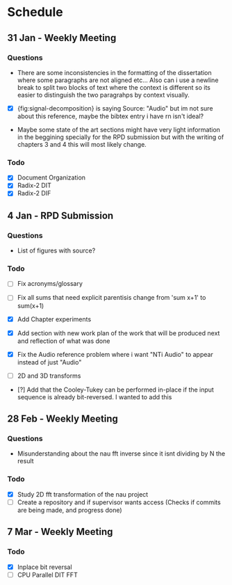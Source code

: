 # Schedule

<!--
Consistency:
Each Schedule entry can have:
- Questions - For weekly meeting questions to te supervisor
- Todo - Define goals and list here all progress done since the last schedule
-->

## 31 Jan - Weekly Meeting
### Questions
- There are some inconsistencies in the formatting of the dissertation where some paragraphs are not aligned etc... Also can i use a newline break to split two blocks of text where the context is different so its easier to distinguish the two paragrahps by context visually.

- [x] {fig:signal-decomposition} is saying Source: "Audio" but im not sure about this reference, maybe the bibtex entry i have rn isn't ideal?

- Maybe some state of the art sections might have very light information in the beggining specially for the RPD submission but with the writing of chapters 3 and 4 this will most likely change.

### Todo
- [x] Document Organization
- [x] Radix-2 DIT
- [x] Radix-2 DIF

<!-- "It is important to note that, if the input signal data are placed in bit-reversed order before beginning the FFT computations, the outputs of each butterfly throughout the computation can be placed in the same memory locations from which the inputs were fetched, resulting in an in-place algorithm that requires no extra memory to perform the FFT." -->

## 4 Jan - RPD Submission

### Questions

<!-- - Check "In practice, \autoref{alg:dif}" and decide to keep like that or what do i change -->
- List of figures with source?

### Todo

- [ ] Fix acronyms/glossary
- [ ] Fix all sums that need explicit parentisis change from 'sum x+1' to sum(x+1)
- [x] Add Chapter experiments
- [x] Add section with new work plan of the work that will be produced next and reflection of what was done
- [x] Fix the Audio reference problem where i want "NTi Audio" to appear instead of just "Audio"

- [ ] 2D and 3D transforms
- [?] Add that the Cooley-Tukey can be performed in-place if the input sequence is already bit-reversed. I wanted to add this 

## 28 Feb - Weekly Meeting

### Questions
- Misunderstanding about the nau fft inverse since it isnt dividing by N the result

### Todo
- [x] Study 2D fft transformation of the nau project
- [ ] Create a repository and if supervisor wants access (Checks if commits are being made, and progress done)

## 7 Mar - Weekly Meeting

### Todo
- [x] Inplace bit reversal
- [ ] CPU Parallel DIT FFT